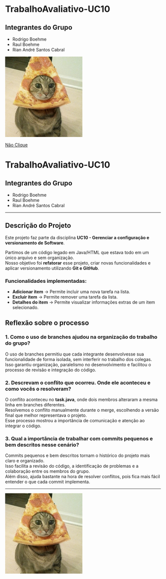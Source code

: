 # TrabalhoAvaliativo-UC10

## Integrantes do Grupo

* Rodrigo Boehme   
* Raul Boehme 
* Rian André Santos Cabral

<img src="./imagens/GatoPizza.jpeg" style="width:250px;height:auto">

<a href="https://www.youtube.com/watch?v=dQw4w9WgXcQ">Não Clique</a>


# TrabalhoAvaliativo-UC10

## Integrantes do Grupo
- Rodrigo Boehme   
- Raul Boehme  
- Rian André Santos Cabral  

---

##  Descrição do Projeto
Este projeto faz parte da disciplina **UC10 - Gerenciar a configuração e versionamento de Software**.  

Partimos de um código legado em Java/HTML que estava todo em um único arquivo e sem organização.  
Nosso objetivo foi **refatorar** esse projeto, criar novas funcionalidades e aplicar versionamento utilizando **Git e GitHub**.  

### Funcionalidades implementadas:
- **Adicionar item** → Permite incluir uma nova tarefa na lista.  
- **Excluir item** → Permite remover uma tarefa da lista.  
- **Detalhes do item** → Permite visualizar informações extras de um item selecionado.  


##   Reflexão sobre o processo

### 1. Como o uso de branches ajudou na organização do trabalho do grupo?
O uso de branches permitiu que cada integrante desenvolvesse sua funcionalidade de forma isolada, sem interferir no trabalho dos colegas.  
Isso garantiu organização, paralelismo no desenvolvimento e facilitou o processo de revisão e integração do código.

### 2. Descrevam o conflito que ocorreu. Onde ele aconteceu e como vocês o resolveram?
O conflito aconteceu no **task.java**, onde dois membros alteraram a mesma linha em branches diferentes.  
Resolvemos o conflito manualmente durante o merge, escolhendo a versão final que melhor representava o projeto.  
Esse processo mostrou a importância de comunicação e atenção ao integrar o código.

### 3. Qual a importância de trabalhar com commits pequenos e bem descritos nesse cenário?
Commits pequenos e bem descritos tornam o histórico do projeto mais claro e organizado.  
Isso facilita a revisão do código, a identificação de problemas e a colaboração entre os membros do grupo.  
Além disso, ajuda bastante na hora de resolver conflitos, pois fica mais fácil entender o que cada commit implementa.

---

<img src="./imagens/GatoPizza.jpeg" style="width:250px;height:auto">